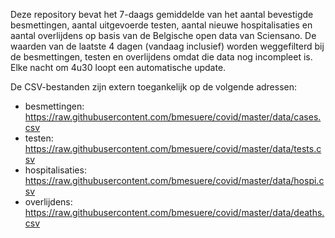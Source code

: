 Deze repository bevat het 7-daags gemiddelde van het aantal bevestigde besmettingen, aantal uitgevoerde testen, aantal nieuwe hospitalisaties en aantal overlijdens op basis van de Belgische open data van Sciensano. De waarden van de laatste 4 dagen (vandaag inclusief) worden weggefilterd bij de besmettingen, testen en overlijdens omdat die data nog incompleet is. Elke nacht om 4u30 loopt een automatische update.

De CSV-bestanden zijn extern toegankelijk op de volgende adressen:
- besmettingen: https://raw.githubusercontent.com/bmesuere/covid/master/data/cases.csv
- testen: https://raw.githubusercontent.com/bmesuere/covid/master/data/tests.csv
- hospitalisaties: https://raw.githubusercontent.com/bmesuere/covid/master/data/hospi.csv
- overlijdens: https://raw.githubusercontent.com/bmesuere/covid/master/data/deaths.csv

